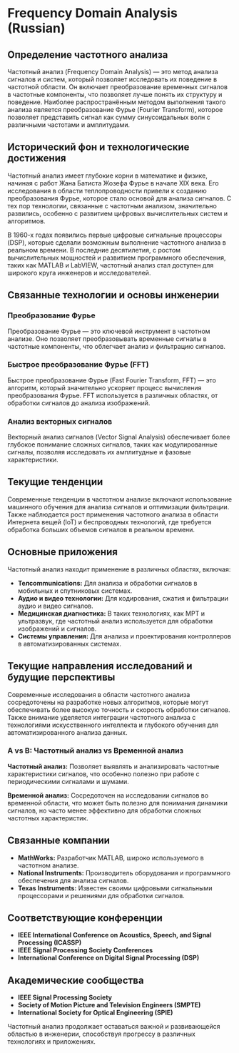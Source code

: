 # Frequency Domain Analysis (Russian)

## Определение частотного анализа

Частотный анализ (Frequency Domain Analysis) — это метод анализа сигналов и систем, который позволяет исследовать их поведение в частотной области. Он включает преобразование временных сигналов в частотные компоненты, что позволяет лучше понять их структуру и поведение. Наиболее распространённым методом выполнения такого анализа является преобразование Фурье (Fourier Transform), которое позволяет представить сигнал как сумму синусоидальных волн с различными частотами и амплитудами.

## Исторический фон и технологические достижения

Частотный анализ имеет глубокие корни в математике и физике, начиная с работ Жана Батиста Жозефа Фурье в начале XIX века. Его исследования в области теплопроводности привели к созданию преобразования Фурье, которое стало основой для анализа сигналов. С тех пор технологии, связанные с частотным анализом, значительно развились, особенно с развитием цифровых вычислительных систем и алгоритмов.

В 1960-х годах появились первые цифровые сигнальные процессоры (DSP), которые сделали возможным выполнение частотного анализа в реальном времени. В последние десятилетия, с ростом вычислительных мощностей и развитием программного обеспечения, таких как MATLAB и LabVIEW, частотный анализ стал доступен для широкого круга инженеров и исследователей.

## Связанные технологии и основы инженерии

### Преобразование Фурье

Преобразование Фурье — это ключевой инструмент в частотном анализе. Оно позволяет преобразовывать временные сигналы в частотные компоненты, что облегчает анализ и фильтрацию сигналов.

### Быстрое преобразование Фурье (FFT)

Быстрое преобразование Фурье (Fast Fourier Transform, FFT) — это алгоритм, который значительно ускоряет процесс вычисления преобразования Фурье. FFT используется в различных областях, от обработки сигналов до анализа изображений.

### Анализ векторных сигналов

Векторный анализ сигналов (Vector Signal Analysis) обеспечивает более глубокое понимание сложных сигналов, таких как модулированные сигналы, позволяя исследовать их амплитудные и фазовые характеристики.

## Текущие тенденции

Современные тенденции в частотном анализе включают использование машинного обучения для анализа сигналов и оптимизации фильтрации. Также наблюдается рост применения частотного анализа в области Интернета вещей (IoT) и беспроводных технологий, где требуется обработка больших объемов сигналов в реальном времени.

## Основные приложения

Частотный анализ находит применение в различных областях, включая:

- **Телcommunications:** Для анализа и обработки сигналов в мобильных и спутниковых системах.
- **Аудио и видео технологии:** Для кодирования, сжатия и фильтрации аудио и видео сигналов.
- **Медицинская диагностика:** В таких технологиях, как МРТ и ультразвук, где частотный анализ используется для обработки изображений и сигналов.
- **Системы управления:** Для анализа и проектирования контроллеров в автоматизированных системах.

## Текущие направления исследований и будущие перспективы

Современные исследования в области частотного анализа сосредоточены на разработке новых алгоритмов, которые могут обеспечивать более высокую точность и скорость обработки сигналов. Также внимание уделяется интеграции частотного анализа с технологиями искусственного интеллекта и глубокого обучения для автоматизированного анализа данных.

### A vs B: Частотный анализ vs Временной анализ

**Частотный анализ:** Позволяет выявлять и анализировать частотные характеристики сигналов, что особенно полезно при работе с периодическими сигналами и шумами.

**Временной анализ:** Сосредоточен на исследовании сигналов во временной области, что может быть полезно для понимания динамики сигналов, но часто менее эффективно для обработки сложных частотных характеристик.

## Связанные компании

- **MathWorks:** Разработчик MATLAB, широко используемого в частотном анализе.
- **National Instruments:** Производитель оборудования и программного обеспечения для анализа сигналов.
- **Texas Instruments:** Известен своими цифровыми сигнальными процессорами и решениями для обработки сигналов.

## Соответствующие конференции

- **IEEE International Conference on Acoustics, Speech, and Signal Processing (ICASSP)**
- **IEEE Signal Processing Society Conferences**
- **International Conference on Digital Signal Processing (DSP)**

## Академические сообщества

- **IEEE Signal Processing Society**
- **Society of Motion Picture and Television Engineers (SMPTE)**
- **International Society for Optical Engineering (SPIE)**

Частотный анализ продолжает оставаться важной и развивающейся областью в инженерии, способствуя прогрессу в различных технологиях и приложениях.